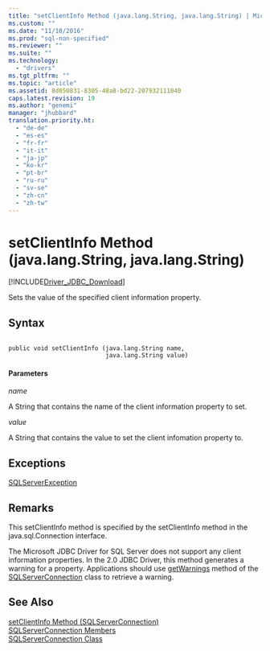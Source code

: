 ```yaml
---
title: "setClientInfo Method (java.lang.String, java.lang.String) | Microsoft Docs"
ms.custom: ""
ms.date: "11/10/2016"
ms.prod: "sql-non-specified"
ms.reviewer: ""
ms.suite: ""
ms.technology: 
  - "drivers"
ms.tgt_pltfrm: ""
ms.topic: "article"
ms.assetid: 8d050831-8305-48a8-bd22-207932111040
caps.latest.revision: 19
ms.author: "genemi"
manager: "jhubbard"
translation.priority.ht: 
  - "de-de"
  - "es-es"
  - "fr-fr"
  - "it-it"
  - "ja-jp"
  - "ko-kr"
  - "pt-br"
  - "ru-ru"
  - "sv-se"
  - "zh-cn"
  - "zh-tw"
---
```

# setClientInfo Method (java.lang.String, java.lang.String)
[!INCLUDE[Driver_JDBC_Download](../../../connect/jdbc/includes)]

  Sets the value of the specified client information property.  
  
## Syntax  
  
```  
  
public void setClientInfo (java.lang.String name,  
                           java.lang.String value)  
```  
  
#### Parameters  
 *name*  
  
 A String that contains the name of the client information property to set.  
  
 *value*  
  
 A String that contains the value to set the client infomation property to.  
  
## Exceptions  
 [SQLServerException](../../../connect/jdbc/reference/sqlserverexception-class.md)  
  
## Remarks  
 This setClientInfo method is specified by the setClientInfo method in the java.sql.Connection interface.  
  
 The Microsoft JDBC Driver for SQL Server does not support any client information properties. In the 2.0 JDBC Driver, this method generates a warning for a property. Applications should use [getWarnings](../../../connect/jdbc/reference/getwarnings-method--sqlserverconnection-.md) method of the [SQLServerConnection](../../../connect/jdbc/reference/sqlserverconnection-class.md) class to retrieve a warning.  
  
## See Also  
 [setClientInfo Method &#40;SQLServerConnection&#41;](../../../connect/jdbc/reference/setclientinfo-method--sqlserverconnection-.md)   
 [SQLServerConnection Members](../../../connect/jdbc/reference/sqlserverconnection-members.md)   
 [SQLServerConnection Class](../../../connect/jdbc/reference/sqlserverconnection-class.md)  
  
  